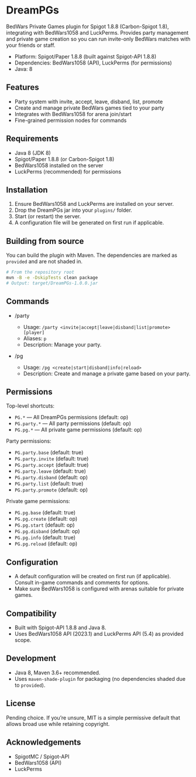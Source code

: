 # DreamPGs

BedWars Private Games plugin for Spigot 1.8.8 (Carbon-Spigot 1.8), integrating with BedWars1058 and LuckPerms. Provides party management and private game creation so you can run invite-only BedWars matches with your friends or staff.

- Platform: Spigot/Paper 1.8.8 (built against Spigot-API 1.8.8)
- Dependencies: BedWars1058 (API), LuckPerms (for permissions)
- Java: 8

## Features
- Party system with invite, accept, leave, disband, list, promote
- Create and manage private BedWars games tied to your party
- Integrates with BedWars1058 for arena join/start
- Fine-grained permission nodes for commands

## Requirements
- Java 8 (JDK 8)
- Spigot/Paper 1.8.8 (or Carbon-Spigot 1.8)
- BedWars1058 installed on the server
- LuckPerms (recommended) for permissions

## Installation
1. Ensure BedWars1058 and LuckPerms are installed on your server.
2. Drop the DreamPGs jar into your `plugins/` folder.
3. Start (or restart) the server.
4. A configuration file will be generated on first run if applicable.

## Building from source
You can build the plugin with Maven. The dependencies are marked as `provided` and are not shaded in.

```bash path=null start=null
# From the repository root
mvn -B -e -DskipTests clean package
# Output: target/DreamPGs-1.0.0.jar
```

## Commands
- /party
  - Usage: `/party <invite|accept|leave|disband|list|promote> [player]`
  - Aliases: `p`
  - Description: Manage your party.

- /pg
  - Usage: `/pg <create|start|disband|info|reload>`
  - Description: Create and manage a private game based on your party.

## Permissions
Top-level shortcuts:
- `PG.*` — All DreamPGs permissions (default: op)
- `PG.party.*` — All party permissions (default: op)
- `PG.pg.*` — All private game permissions (default: op)

Party permissions:
- `PG.party.base` (default: true)
- `PG.party.invite` (default: true)
- `PG.party.accept` (default: true)
- `PG.party.leave` (default: true)
- `PG.party.disband` (default: op)
- `PG.party.list` (default: true)
- `PG.party.promote` (default: op)

Private game permissions:
- `PG.pg.base` (default: true)
- `PG.pg.create` (default: op)
- `PG.pg.start` (default: op)
- `PG.pg.disband` (default: op)
- `PG.pg.info` (default: true)
- `PG.pg.reload` (default: op)

## Configuration
- A default configuration will be created on first run (if applicable). Consult in-game commands and comments for options. 
- Make sure BedWars1058 is configured with arenas suitable for private games.

## Compatibility
- Built with Spigot-API 1.8.8 and Java 8.
- Uses BedWars1058 API (2023.1) and LuckPerms API (5.4) as provided scope.

## Development
- Java 8, Maven 3.6+ recommended.
- Uses `maven-shade-plugin` for packaging (no dependencies shaded due to `provided`).

## License
Pending choice. If you’re unsure, MIT is a simple permissive default that allows broad use while retaining copyright.

## Acknowledgements
- SpigotMC / Spigot-API
- BedWars1058 (API)
- LuckPerms
